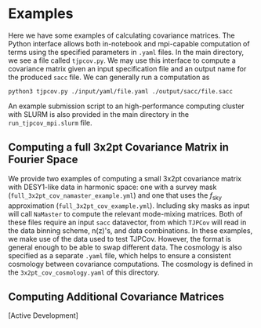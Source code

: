 # Examples

Here we have some examples of calculating covariance matrices. The Python interface allows both in-notebook and mpi-capable computation of terms using the specified parameters in `.yaml` files.
In the main directory, we see a file called `tjpcov.py`. We may use this interface to compute a covariance matrix given an input specification file and an output name for the produced `sacc` file. 
We can generally run a computation as 
```
python3 tjpcov.py ./input/yaml/file.yaml ./output/sacc/file.sacc
```

An example submission script to an high-performance computing cluster with SLURM is also provided in the main directory in the `run_tjpcov_mpi.slurm` file. 

## Computing a full 3x2pt Covariance Matrix in Fourier Space

We provide two examples of computing a small 3x2pt covariance matrix with DESY1-like data in harmonic space: one with a survey mask (`full_3x2pt_cov_namaster_example.yml`) and one that uses the $f_\mathrm{sky}$ approximation (`full_3x2pt_cov_example.yml`). 
Including sky masks as input will call `NaMaster` to compute the relevant mode-mixing matrices. 
Both of these files require an input `sacc` datavector, from which  `TJPCov` will read in the data binning scheme, n(z)'s, and data combinations. 
In these examples, we make use of the data used to test TJPCov. However, the format is general enough to be able to swap different data.
The cosmology is also specified as a separate `.yaml` file, which helps to ensure a consistent cosmology between covariance computations. The cosmology is defined in the `3x2pt_cov_cosmology.yaml` of this directory. 

## Computing Additional Covariance Matrices

[Active Development]
